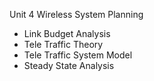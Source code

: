 Unit 4 Wireless System Planning

- Link Budget Analysis
- Tele Traffic Theory
- Tele Traffic System Model
- Steady State Analysis
